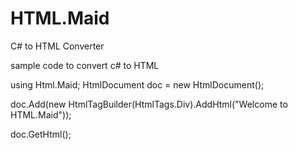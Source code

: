 # HTML.Maid
C# to HTML Converter

sample code to convert c# to HTML

using Html.Maid;
HtmlDocument doc = new HtmlDocument();

doc.Add(new HtmlTagBuilder(HtmlTags.Div).AddHtml("Welcome to HTML.Maid"));

doc.GetHtml();
